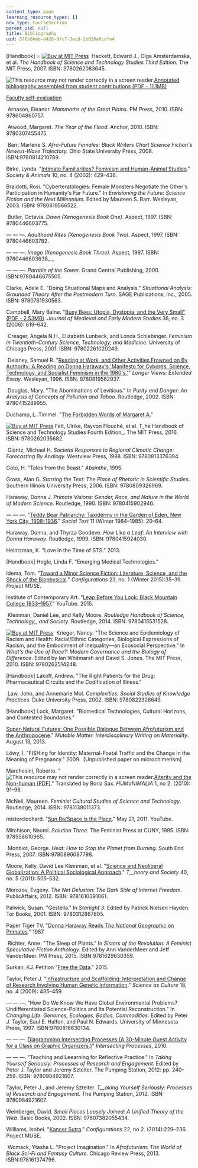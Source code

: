 ```yaml
---
content_type: page
learning_resource_types: []
ocw_type: CourseSection
parent_uid: null
title: Bibliography
uid: 578b6beb-d426-9fc7-3ecd-2b028e9cdfe4
---
```


\[Handbook\] = [![Buy at MIT Press](/images/mp_logo.gif)](https://mitpress.mit.edu/9780262083645)  Hackett, Edward J., Olga Amsterdamska, et al. _The Handbook of Science and Technology Studies Third Edition._ The MIT Press, 2007. ISBN: 9780262083645. 

![This resource may not render correctly in a screen reader.](/images/inacessible.gif)[Annotated bibliography assembled from student contributions (PDF - 11.1MB)](http://grst.wikispaces.umb.edu/file/view/ChangingLife2017Bibliography.pdf)

[Faculty self-evaluation](http://grst.wikispaces.umb.edu/EvaluationPT2017)

 Arnason, Eleanor. _Mammoths of the Great Plains._ PM Press, 2010. ISBN: 978604860757.

 Atwood, Margaret. _The Year of the Flood._ Anchor, 2010. ISBN: 9780307455475.

 Barr, Marlene S. _Afro-Future Females: Black Writers Chart Science Fiction's Newest-Wave Trajectory._ Ohio State University Press, 2008. ISBN:9780814210789.

Birke, Lynda. "[Intimate Familiarities? Feminism and Human-Animal Studies](http://booksandjournals.brillonline.com/content/journals/10.1163/156853002320936917)." _Society & Animals_ 10, no. 4 (2002): 429–436. 

Braidotti, Rosi. "Cyberteratologies: Female Monsters Negotiate the Other's Participation in Humanity's Far Future." In _Envisioning the Future: Science Fiction and the Next Millennium._ Edited by Maureen S. Barr. Wesleyan, 2003. ISBN: 9780819566522. 

 Butler, Octavia. _Dawn (Xenogenesis Book One)._ Aspect, 1997. ISBN: 9780446603775.

— — —. _Adulthood Rites (Xenogenesis Book Two)._ Aspect, 1997. ISBN: 9780446603782. 

— — —. _Imago_ _(Xenogenesis Book Three)._ Aspect, 1997. ISBN: 9780446603638_._ 

— — —. _Parable of the Sower._ Grand Central Publishing, 2000. ISBN:9780446675505.

Clarke, Adele E. "Doing Situational Maps and Analysis." _Situational Analysis: Grounded Theory After the Postmodern Turn_. SAGE Publications, Inc., 2005. ISBN: 9780761930563.

Campbell, Mary Baine. "[Busy Bees: Utopia, Dystopia, and the Very Small" (PDF - 2.53MB)](http://jmems.dukejournals.org/content/36/3/619.full.pdf). _Journal of Medieval and Early Modern Studies_ 36, no. 3 (2006): 619–642. 

 Creager, Angela N.H., Elizabeth Lunbeck, and Londa Schiebinger. _Feminism in Twentieth-Century Science, Technology, and Medicine_. University of Chicago Press, 2001. ISBN: 97802261020249. 

 Delaney, Samuel R. "[Reading at Work, and Other Activities Frowned on By Authority: A Reading on Donna Haraway's 'Manifesto for Cyborgs: Science, Technology, and Socialist Feminism in the 1980's.'](https://muse.jhu.edu/book/1820)" _Longer Views: Extended Essay_. Wesleyan, 1996. ISBN: 9780819562937.

 Douglas, Mary. "The Abominations of Leviticus." In _Purity and Danger: An Analysis of Concepts of Pollution and Taboo_. Routledge, 2002. ISBN: 9780415289955. 

Duchamp, L. Timmel. "[The Forbidden Words of Margaret A](http://ltimmelduchamp.com/stories/margaret.pdf)[.](http://ltimmelduchamp.com/stories/margaret.pdf)" 

[![Buy at MIT Press](/images/mp_logo.gif)](https://mitpress.mit.edu/9780262035682) Felt, Ulrike, Rayvon Flouché, et al. T_he Handbook of Science and Technology Studies Fourth Edition_. The MIT Press, 2016. ISBN: 9780262035682.

 Glantz, Michael H. _Societal Responses to Regional Climatic Change: Forecasting By Analogy._ Westview Press, 1988. ISBN: 9780813376394.

Goto, H. "Tales from the Beast." _Absinthe_, 1995. 

Gross, Alan G. _Starring the Text: The Place of Rhetoric in Scientific Studies_. Southern Illinois University Press, 2006. ISBN: 9780809326969. 

Haraway, Donna J. _Primate Visions: Gender, Race, and Nature in the World of Modern Science_. Routledge, 1990. ISBN: 9780415902946.

— — —. "[Teddy Bear Patriarchy: Taxidermy in the Garden of Eden, New York City, 1908-1936](https://www.jstor.org/stable/466593?seq=1#page_scan_tab_contents)." _Social Text_ 11 (Winter 1984–1985): 20–64. 

Haraway, Donna, and Thyrza Goodeve. _How Like a Leaf: An Interview with Donna Haraway_. Routledge, 1999. ISBN: 9780415924030.

Heintzman, K. "Love in the Time of STS." 2013. 

\[Handbook\] Hogle, Linda F. "Emerging Medical Technologies." 

Idema, Tom. "[Toward a Minor Science Fiction: Literature, Science, and the Shock of the Biophysical](https://muse.jhu.edu/article/576939)." _Configurations_ 23, no. 1 (Winter 2015):35–39. _Project MUSE_. 

Institute of Contemporary Art. "[Leap Before You Look: Black Mountain College 1933–1957](https://www.youtube.com/watch?v=9URP8GgSg5M)." YouTube. 2015.

 Kleinman, Daniel Lee, and Kelly Moore. _Routledge Handbook of Science, Technology,, and Society_. Routledge, 2014. ISBN: 9780415531528. 

[![Buy at MIT Press](/images/mp_logo.gif)](https://mitpress.mit.edu/9780262514248)  Krieger, Nancy. "The Science and Epidemiology of Racism and Health: Racial/Ethnic Categories, Biological Expressions of Racism, and the Embodiment of Inequality—an Ecosocial Perspective." In _What's the Use of Race?: Modern Governance and the Biology of Difference_. Edited by Ian Whitmarsh and David S. Jones. The MIT Press, 2010. ISBN: 9780262514248.

\[Handbook\] Lakoff, Andrew. "The Right Patients for the Drug: Pharmaceutical Circuits and the Codification of Illness." 

 Law, John, and Annemarie Mol. _Complexities: Social Studies of Knowledge Practices_. Duke University Press, 2002. ISBN: 9780822328649. 

\[Handbook\] Lock, Margaret. "Biomedical Technologies, Cultural Horizons, and Contested Boundaries."

[Super-Natural Futures: One Possible Dialogue Between Afrofuturism and the Anthropocene](https://mutablematter.wordpress.com/2013/08/13/super-natural-futures-one-possible-dialogue-between-afrofuturism-and-the-anthropocene/)." _Mutable Matter: Interdiscplinary Writing on Materiality_. August 13, 2013. 

Löwy, I. "FISHing for Identity: Maternal-Foetal Traffic and the Change in the Meaning of Pregnancy." 2009.  \[Unpublished paper on microchimerism\]

Marchesini, Roberto. "![This resource may not render correctly in a screen reader.](/images/inacessible.gif)[Alterity and the Non-human (PDF)](http://www.depauw.edu/humanimalia/issue02/pdfs/Marchesini.pdf)." Translated by Boria Sax. _HUMaNIMALIA_ 1, no 2. (2010): 91–96. 

McNeil, Maureen. _Feminist Cultural Studies of Science and Technology_. Routledge, 2014. ISBN: 9781138011373. 

misterclochard. "[Sun Ra/Space is the Place](https://www.youtube.com/watch?v=dokLwszdUgY)." May 21, 2011. YouTube. 

Mitchison, Naomi. _Solution Three_. The Feminist Press at CUNY, 1995. ISBN: 978558610965. 

 Monbiot, George. _Heat: How to Stop the Planet from Burning._ South End Press, 2007. ISBN:9780896087798.

Moore, Kelly, David Lee Kleinman, et al. "[Science and Neoliberal Globalization: A Political Sociological Approach](https://link.springer.com/article/10.1007/s11186-011-9147-3)." _T__heory and Society_ 40, no. 5 (2011): 505–532.

Morozov, Evgeny. _The Net Delusion: The Dark Side of Internet Freedom_. PublicAffairs, 2012. ISBN: 9781610391061. 

Palwick, Susan. "Gestella." In _Starlight 3_. Edited by Patrick Nielsen Hayden. Tor Books, 2001. ISBN: 9780312867805.

Paper Tiger TV. "[Donna Haraway Reads _The National Geographic_ on Primates](https://www.cctv.org/watch-tv/programs/donna-haraway-reads-national-geographic-primates-ted-koppels-long-march-viewed-dan)." 1987. 

 Richter, Anne. "The Sleep of Plants." In _Sisters of the Revolution: A Feminist Speculative Fiction Anthology_. Edited by Ann VanderMeer and Jeff VanderMeer. PM Press, 2015. ISBN:9781629630359.

Surkan, KJ. Petition "[Free the Data](https://www.change.org/p/mark-c-capone-ceo-of-myriad-genetics-myriad-genetics-give-us-our-damn-brca-data?recruiter=2866415&utm_source=share_for_starters&utm_medium=copyLink)." 2015. 

Taylor, Peter J. "[Infrastructure and Scaffolding: Interpretation and Change of Research Involving Human Genetic Information](http://www.tandfonline.com/doi/abs/10.1080/09505430902946649)." _Science as Culture_ 18, no. 4 (2009): 435–459. 

— — —. "How Do We Know We Have Global Environmental Problems? Undifferentiated Science-Politics and Its Potential Reconstruction." In _Changing Life: Genomes, Ecologies, Bodies, Commodities_. Edited by Peter J. Taylor, Saul E. Halfon, and Paul N. Edwards. University of Minnesota Press, 1997. ISBN:9780816630134.

— — —. [Diagramming Intersecting Processes (A 30-Minute Guest Activity for a Class on Graphic Organizers.)](https://pjt111.wordpress.com/2014/04/22/diagramming-intersecting-processes-a-30-minute-guest-activity-for-a-class-on-graphic-organizers/)" _Intersecting Processes_, 2010. 

— — —. "Teaching and Leearning for Reflective Practice." In _Taking Yourself Seriously: Processes of Research and Engagement_. Edited by Peter J. Taylor and Jeremy Szteiter. The Pumping Station, 2012: pp. 240–259. ISBN: 9780984921607.  

Taylor, Peter J., and Jeremy Szteiter. _T__aking Yourself Seriously: Processes of Research and Engagement_. The Pumping Station, 2012. ISBN: 9780984921607.

Weinberger, David. _Small Pieces Loosely Joined: A Unified Theory of the Web_. Basic Books, 2002. ISBN: 97807382055434.

Williams, Isobel. "[Kancer Sutra](https://muse.jhu.edu/article/555899)." _Configurations_ 22, no 2. (2014):229–236. Project MUSE. 

 Womack, Ytasha L. "Project Imagination." In _Afrofuturism: The World of Black Sci-Fi and Fantasy Culture_. Chicago Review Press, 2013. ISBN:978161374796.